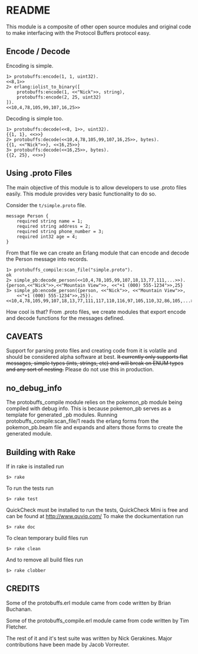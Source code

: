 # README

This module is a composite of other open source modules and original code to
make interfacing with the Protocol Buffers protocol easy.

## Encode / Decode

Encoding is simple.

    1> protobuffs:encode(1, 1, uint32).
    <<8,1>>
    2> erlang:iolist_to_binary([
        protobuffs:encode(1, <<"Nick">>, string),
        protobuffs:encode(2, 25, uint32)
    ]).
    <<10,4,78,105,99,107,16,25>>

Decoding is simple too.

    1> protobuffs:decode(<<8, 1>>, uint32).
    {{1, 1}, <<>>}
    2> protobuffs:decode(<<10,4,78,105,99,107,16,25>>, bytes).
    {{1, <<"Nick">>}, <<16,25>>}
    3> protobuffs:decode(<<16,25>>, bytes).
    {{2, 25}, <<>>}

## Using .proto Files

The main objective of this module is to allow developers to use .proto files
easily. This module provides very basic functionality to do so.

Consider the `t/simple.proto` file.

    message Person {
    	required string name = 1;
    	required string address = 2;
    	required string phone_number = 3;
    	required int32 age = 4;
    }

From that file we can create an Erlang module that can encode and decode the
Person message into records.

    1> protobuffs_compile:scan_file("simple.proto").
    ok
	2> simple_pb:decode_person(<<10,4,78,105,99,107,18,13,77,111,...>>).
	{person,<<"Nick">>,<<"Mountain View">>, <<"+1 (000) 555-1234">>,25}
	3> simple_pb:encode_person({person, <<"Nick">>, <<"Mountain View">>,
	    <<"+1 (000) 555-1234">>,25}).
	<<10,4,78,105,99,107,18,13,77,111,117,110,116,97,105,110,32,86,105,...>>

How cool is that? From .proto files, we create modules that export encode and
decode functions for the messages defined.

## CAVEATS

Support for parsing proto files and creating code from it is volatile and
should be considered alpha software at best. <strike>It currently only supports flat
messages, simple types (ints, strings, etc) and will break on ENUM types and
any sort of nesting.</strike> Please do not use this in production.

## no_debug_info

The protobuffs_compile module relies on the pokemon_pb module being compiled
with debug info. This is because pokemon_pb serves as a template for generated
_pb modules. Running protobuffs_compile:scan_file/1 reads the erlang forms from
the pokemon_pb.beam file and expands and alters those forms to create the generated
module.

## Building with Rake
If in rake is installed run

	$> rake

To run the tests run

	$> rake test

QuickCheck must be installed to run the tests, QuickCheck Mini is free and can be found at http://www.quviq.com/
To make the dockumentation run

	$> rake doc

To clean temporary build files run

	$> rake clean

And to remove all build files run

	$> rake clobber

## CREDITS

Some of the protobuffs.erl module came from code written by Brian Buchanan.

Some of the protobuffs\_compile.erl module came from code written by Tim
Fletcher.

The rest of it and it's test suite was written by Nick Gerakines. Major
contributions have been made by Jacob Vorreuter.
